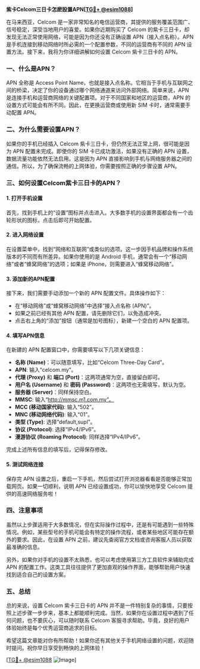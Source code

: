**紫卡Celcom三日卡怎麽設置APN[[TG💪+ @esim1088](https://t.me/s/esim1088)]**

在马来西亚，Celcom 是一家非常知名的电信运营商，其提供的服务覆盖范围广、信号稳定，深受当地用户的喜爱。如果你近期购买了 Celcom 的紫卡三日卡，却发现无法正常使用网络，可能是因为你还没有正确设置 APN（接入点名称）。APN 是手机连接到移动网络时所必需的一个配置参数，不同的运营商有不同的 APN 设置方法。接下来，我将为你详细讲解如何设置 Celcom 紫卡三日卡的 APN。

### 一、什么是APN？

APN 全称是 Access Point Name，也就是接入点名称。它相当于手机与互联网之间的桥梁，决定了你的设备通过哪个网络通道来访问外部网络。简单来说，APN 是连接手机和运营商网络的关键配置项。对于不同国家和地区的运营商，APN 的设置方式可能会有所不同。因此，在更换运营商或使用新 SIM 卡时，通常需要手动配置 APN。

### 二、为什么需要设置APN？

如果你的手机已经插入 Celcom 紫卡三日卡，但仍然无法正常上网，很可能是因为 APN 配置未完成。即使你的 SIM 卡已成功激活，如果没有正确的 APN 设置，数据流量功能依然无法启用。这是因为 APN 直接影响到手机与网络服务器之间的通信。所以，为了确保流畅的上网体验，你需要按照正确的步骤设置 APN。

### 三、如何设置Celcom紫卡三日卡的APN？

#### 1. 打开手机设置
首先，找到手机上的“设置”图标并点击进入。大多数手机的设置界面都会有一个齿轮形状的图标，点击后即可开始配置。

#### 2. 进入网络设置
在设置菜单中，找到“网络和互联网”或类似的选项。这一步因手机品牌和操作系统版本的不同而有所差异。如果你使用的是 Android 手机，通常会有一个“移动网络”或者“蜂窝网络”的选项；如果是 iPhone，则需要进入“蜂窝移动网络”。

#### 3. 添加新的APN配置
接下来，我们需要手动添加一个新的 APN 配置文件。具体操作如下：
- 在“移动网络”或“蜂窝移动网络”中选择“接入点名称 (APN)”。
- 如果之前已经有其他 APN 配置，请先删除它们，以免造成冲突。
- 点击右上角的“添加”按钮（通常是加号图标），新建一个空白的 APN 配置项。

#### 4. 填写APN信息
在新建的 APN 配置窗口中，你需要填写以下几项关键信息：

- **名称 (Name)**：可以随意填写，比如“Celcom Three-Day Card”。
- **APN**: 输入“celcom.my”。
- **代理 (Proxy)** 和 **端口 (Port)**：这两项通常为空，直接留白即可。
- **用户名 (Username)** 和 **密码 (Password)**：这两项也无需填写，默认为空。
- **服务器 (Server)**：同样保持空白。
- **MMSC**: 输入“http://mmsc.m1.com.my”。
- **MCC (移动国家代码)**: 输入“502”。
- **MNC (移动网络代码)**: 输入“01”。
- **类型 (Type)**: 选择“default,supl”。
- **协议 (Protocol)**: 选择“IPv4/IPv6”。
- **漫游协议 (Roaming Protocol)**: 同样选择“IPv4/IPv6”。

完成上述所有信息的填写后，记得保存修改。

#### 5. 测试网络连接
保存完 APN 设置之后，重启一下手机，然后尝试打开浏览器看看是否能够正常加载网页。如果一切顺利，说明 APN 已经设置成功，你可以愉快地享受 Celcom 提供的高速网络服务啦！

### 四、注意事项

虽然以上步骤适用于大多数情况，但在实际操作过程中，还是有可能遇到一些特殊情况。例如，某些型号的手机可能会有特定的操作流程，或者某些地区可能存在额外的要求。因此，在设置 APN 之前，建议先查阅官方文档或咨询客服人员以获取最准确的信息。

另外，如果你对手机的设置不太熟悉，也可以考虑使用第三方工具软件来辅助完成 APN 的配置工作。这类工具往往提供了更加直观的操作界面，能够帮助用户快速找到适合自己的设置方案。

### 五、总结

总的来说，设置 Celcom 紫卡三日卡的 APN 并不是一件特别复杂的事情，只要按照上述步骤一步步来，基本上都能顺利完成。当然，如果你在设置过程中遇到了任何问题，也不要灰心，可以随时联系 Celcom 客服寻求帮助。毕竟，良好的用户体验始终是每个优秀运营商追求的目标。

希望这篇文章能对你有所帮助！如果你还有其他关于手机网络设置的问题，欢迎随时提问。祝你早日享受到畅快的上网体验！

[[TG💪+ @esim1088](https://t.me/s/esim1088) ![Image](https://i.postimg.cc/4NQfJmqS/Snipaste-2025-05-13-00-14-12.png)]